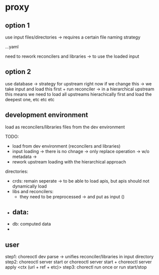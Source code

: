 # proxy

## option 1

use input files/directories
-> requires a certain file naming strategy

<group>.<resource>.<name>.yaml

need to rework reconcilers and libraries -> to use the loaded input

## option 2

use database -> strategy for upstream right now
if we change this -> we take input and load this first + run reconciler
-> in a hierarchical upstream this means we need to load all upstreams hierachically first and load the deepest one, etc etc etc

## development environment

load as reconcilers/libraries files from the dev environment


TODO:
- load from dev environment (reconcilers and libraries)
- input loading -> there is no chnage -> only replace operation -> w/o metadata
    -> 
- rework upstream loading with the hierarchical approach


directories:
- crds: remain seperate -> to be able to load apis, but apis should not dynamically load
- libs and reconcilers:
    - they need to be preprocessed -> and put as input ()
- data:
    - 
- db: computed data
- 

## user

step1: choreoctl dev parse -> unifies reconciler/libraries in input directory
step2: choreoctl server start <path> or choreoctl server start + choreoctl server apply <ctx (url + ref + etc)>
step3: chorectl run once or run start/stop